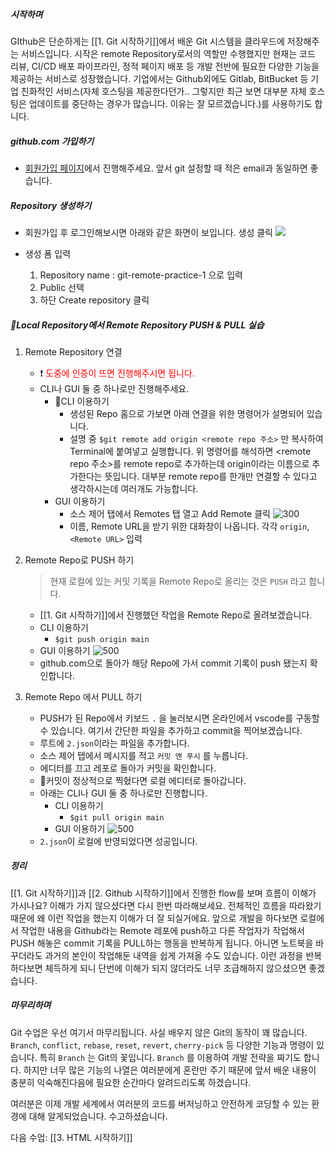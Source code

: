 ##### 시작하며
GIthub은 단순하게는 [[1. Git 시작하기]]에서 배운 Git 시스템을 클라우드에 저장해주는 서비스입니다. 시작은 remote Repository로서의 역할만 수행했지만 현재는 코드 리뷰, CI/CD 배포 파이프라인, 정적 페이지 배포 등 개발 전반에 필요한 다양한 기능을 제공하는 서비스로 성장했습니다. 기업에서는 Github외에도 Gitlab, BitBucket 등 기업 친화적인 서비스(자체 호스팅을 제공한다던가.. 그렇지만 최근 보면 대부분 자체 호스팅은 업데이트를 중단하는 경우가 많습니다. 이유는 잘 모르겠습니다.)를 사용하기도 합니다.


##### github.com 가입하기
- [회원가입 페이지](https://github.com/signup?ref_cta=Sign+up&ref_loc=header+logged+out&ref_page=%2F&source=header-home)에서 진행해주세요. 앞서 git 설정할 때 적은 email과 동일하면 좋습니다.

##### Repository 생성하기
- 회원가입 후 로그인해보시면 아래와 같은 화면이 보입니다. 생성 클릭
	![](https://i.imgur.com/il1Icn4.png)

- 생성 폼 입력
	1. Repository name : git-remote-practice-1 으로 입력
	2. Public 선택
	3. 하단 Create repository 클릭

##### Local Repository에서 Remote Repository PUSH & PULL 실습

1. Remote Repository 연결
	- ❗️ <span style="color: red">도중에 인증이 뜨면 진행해주시면 됩니다.</span>
	- CLI나 GUI 둘 중 하나로만 진행해주세요.
		- CLI 이용하기
			- 생성된 Repo 홈으로 가보면 아래 연결을 위한 명령어가 설명되어 있습니다. 
			- 설명 중 `$git remote add origin <remote repo 주소>` 만 복사하여 Terminal에 붙여넣고 실행합니다.
				  위 명령어를 해석하면 <remote repo 주소>를 remote repo로 추가하는데 origin이라는 이름으로 추가한다는 뜻입니다. 대부분 remote repo를 한개만 연결할 수 있다고 생각하시는데 여러개도 가능합니다. 
		- GUI 이용하기
			- 소스 제어 탭에서 Remotes 탭 열고 Add Remote 클릭
				![300](https://i.imgur.com/CZ41ZRa.png)
			- 이름, Remote URL을 받기 위한 대화창이 나옵니다. 각각 `origin`, `<Remote URL>`  입력
2. Remote Repo로 PUSH 하기
	> 현재 로컬에 있는 커밋 기록을 Remote Repo로 올리는 것은 `PUSH` 라고 합니다.

	- [[1. Git 시작하기]]에서 진행했던 작업을 Remote Repo로 올려보겠습니다.
	- CLI 이용하기
		- `$git push origin main` 
	- GUI 이용하기
		![500](https://i.imgur.com/xv1d3yN.png)
	- github.com으로 돌아가 해당 Repo에 가서 commit 기록이 push 됐는지 확인합니다.
3. Remote Repo 에서 PULL 하기
	- PUSH가 된 Repo에서 키보드 `.` 을 눌러보시면 온라인에서 vscode를 구동할 수 있습니다.
	   여기서 간단한 파일을 추가하고 commit을 찍어보겠습니다.
	- 루트에 `2.json`이라는 파일을 추가합니다.
	- 소스 제어 탭에서 메시지를 적고 `커밋 앤 푸시` 를 누릅니다.
	- 에디터를 끄고 레포로 돌아가 커밋을 확인합니다.
	- 커밋이 정상적으로 찍혔다면 로컬 에디터로 돌아갑니다.
	- 아래는 CLI나 GUI 둘 중 하나로만 진행합니다.
		- CLI 이용하기
			- `$git pull origin main`
		- GUI 이용하기
			 ![500](https://i.imgur.com/ZB00Mnr.png)
	- `2.json`이 로컬에 반영되었다면 성공입니다.

##### 정리
[[1. Git 시작하기]]과 [[2. Github 시작하기]]에서 진행한 flow를 보며 흐름이 이해가 가시나요?
이해가 가지 않으셨다면 다시 한번 따라해보세요. 전체적인 흐름을 따라왔기 때문에 왜 이런 작업을 했는지 이해가 더 잘 되실거에요.
앞으로 개발을 하다보면 로컬에서 작업한 내용을 Github라는 Remote 레포에 push하고 다른 작업자가 작업해서 PUSH 해놓은 commit 기록을 PULL하는 행동을 반복하게 됩니다. 아니면 노트북을 바꾸더라도 과거의 본인이 작업해둔 내역을 쉽게 가져올 수도 있습니다. 이런 과정을 반복하다보면 체득하게 되니 단번에 이해가 되지 않더라도 너무 조급해하지 않으셨으면 좋겠습니다.

##### 마무리하며
Git 수업은 우선 여기서 마무리됩니다. 사실 배우지 않은 Git의 동작이 꽤 많습니다. `Branch`, `conflict`, `rebase`, `reset`, `revert`, `cherry-pick` 등 다양한 기능과 명령이 있습니다. 특히 `Branch` 는 Git의 꽃입니다. `Branch` 를 이용하여 개발 전략을 짜기도 합니다. 하지만 너무 많은 기능의 나열은 여러분에게 혼란만 주기 때문에 앞서 배운 내용이 충분히 익숙해진다음에 필요한 순간마다 알려드리도록 하겠습니다.

여러분은 이제 개발 세계에서 여러분의 코드를 버저닝하고 안전하게 코딩할 수 있는 환경에 대해 알게되었습니다.
수고하셨습니다.

다음 수업: [[3. HTML 시작하기]]